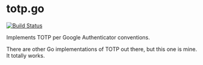 # totp.go

[![Build Status](https://travis-ci.org/tristanwietsma/totp.go.svg)](https://travis-ci.org/tristanwietsma/totp.go)

Implements TOTP per Google Authenticator conventions.

There are other Go implementations of TOTP out there, but this one is mine. It totally works.
